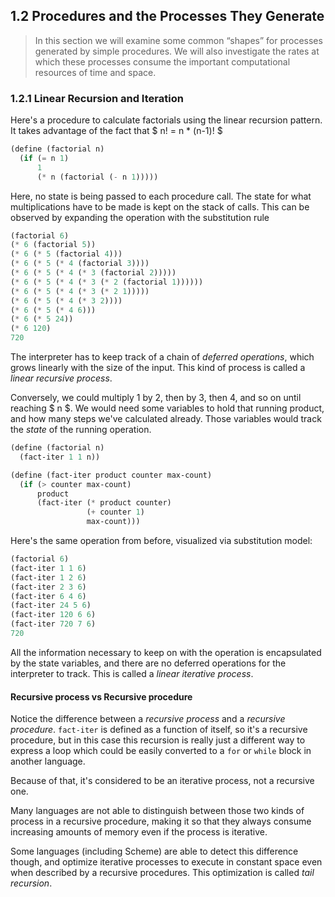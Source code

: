 ## 1.2 Procedures and the Processes They Generate

> In this section we will examine some common “shapes” for processes generated by simple procedures. We will also investigate the rates at which these processes consume the important computational resources of time and space.


### 1.2.1 Linear Recursion and Iteration

Here's a procedure to calculate factorials using the linear recursion pattern. It takes advantage of the fact that $ n! = n * (n-1)! $

```lisp
(define (factorial n)
  (if (= n 1) 
      1 
      (* n (factorial (- n 1)))))
```

Here, no state is being passed to each procedure call. The state for what multiplications have to be made is kept on the stack of calls. This can be observed by expanding the operation with the substitution rule

```lisp
(factorial 6)
(* 6 (factorial 5))
(* 6 (* 5 (factorial 4)))
(* 6 (* 5 (* 4 (factorial 3))))
(* 6 (* 5 (* 4 (* 3 (factorial 2)))))
(* 6 (* 5 (* 4 (* 3 (* 2 (factorial 1))))))
(* 6 (* 5 (* 4 (* 3 (* 2 1)))))
(* 6 (* 5 (* 4 (* 3 2))))
(* 6 (* 5 (* 4 6)))
(* 6 (* 5 24))
(* 6 120)
720 
```

The interpreter has to keep track of a chain of *deferred operations*, which grows linearly with the size of the input. This kind of process is called a *linear recursive process*.

Conversely, we could multiply 1 by 2, then by 3, then 4, and so on until reaching $ n $. We would need some variables to hold that running product, and how many steps we've calculated already. Those variables would track the *state* of the running operation.

```lisp
(define (factorial n)
  (fact-iter 1 1 n))

(define (fact-iter product counter max-count)
  (if (> counter max-count)
      product
      (fact-iter (* product counter)
                 (+ counter 1)
                 max-count)))
```

Here's the same operation from before, visualized via substitution model:

```lisp
(factorial 6)
(fact-iter 1 1 6)
(fact-iter 1 2 6)
(fact-iter 2 3 6)
(fact-iter 6 4 6)
(fact-iter 24 5 6)
(fact-iter 120 6 6)
(fact-iter 720 7 6)
720
```

All the information necessary to keep on with the operation is encapsulated by the state variables, and there are no deferred operations for the interpreter to track. This is called a *linear iterative process*.

#### Recursive process vs Recursive procedure

Notice the difference between a *recursive process* and a *recursive procedure*. `fact-iter` is defined as a function of itself, so it's a recursive procedure, but in this case this recursion is really just a different way to express a loop which could be easily converted to a `for` or `while` block in another language.

Because of that, it's considered to be an iterative process, not a recursive one.

Many languages are not able to distinguish between those two kinds of process in a recursive procedure, making it so that they always consume increasing amounts of memory even if the process is iterative.

Some languages (including Scheme) are able to detect this difference though, and optimize iterative processes to execute in constant space even when described by a recursive procedures. This optimization is called *tail recursion*.

